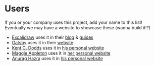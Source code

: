 # Users

If you or your company uses this project, add your name to this list! Eventually
we may have a website to showcase these (wanna build it!?)

- [Excalidraw](https://excalidraw.com) uses it in their
  [blog](https://github.com/excalidraw/excalidraw-blog) &
  [guides](https://github.com/excalidraw/excalidraw-howto)
- [Gatsby](https://gatsbyjs.org) uses it in their
  [website](https://github.com/gatsbyjs/gatsby/tree/master/www)
- [Kent C. Dodds](https://kentcdodds.com) uses it in
  [his personal website](https://github.com/kentcdodds/kentcdodds.com)
- [Maggie Appleton](https://maggieappleton.com) uses it in
  [her personal website](https://github.com/MaggieAppleton/maggieappleton.com)
- [Anurag Hazra](https://anuraghazra.github.io) uses it in
  [his personal website](https://github.com/anuraghazra/anuraghazra.github.io)
